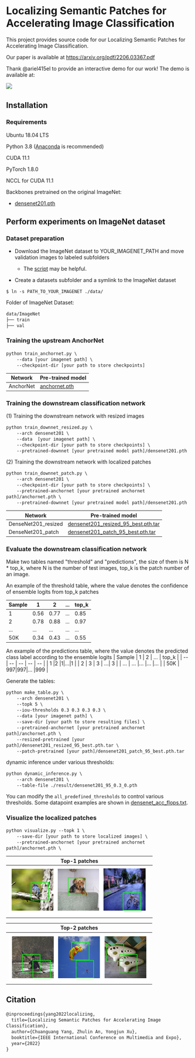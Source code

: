 
# Localizing Semantic Patches for Accelerating Image Classification

This project provides source code for our Localizing Semantic Patches for Accelerating Image Classification.

Our paper is available at https://arxiv.org/pdf/2206.03367.pdf


Thank @ariel415el to provide an interactive demo for our work! The demo is available at:

<a href="https://replicate.com/winycg/anchor_net"><img src="https://replicate.com/winycg/anchor_net/badge"></a>


## Installation

### Requirements

Ubuntu 18.04 LTS

Python 3.8 ([Anaconda](https://www.anaconda.com/) is recommended)

CUDA 11.1

PyTorch 1.8.0

NCCL for CUDA 11.1

Backbones pretrained on the original ImageNet:
* [densenet201.pth](https://drive.google.com/file/d/1QLDA1UQla1r5tArxrjmLZftNpn64xvRL/view?usp=sharing) 



## Perform experiments on ImageNet dataset

### Dataset preparation

- Download the ImageNet dataset to YOUR_IMAGENET_PATH and move validation images to labeled subfolders
    - The [script](https://raw.githubusercontent.com/soumith/imagenetloader.torch/master/valprep.sh) may be helpful.

- Create a datasets subfolder and a symlink to the ImageNet dataset

```
$ ln -s PATH_TO_YOUR_IMAGENET ./data/
```
Folder of ImageNet Dataset:
```
data/ImageNet
├── train
├── val
```

### Training the upstream AnchorNet
```
python train_anchornet.py \
    --data [your imagenet path] \
    --checkpoint-dir [your path to store checkpoints]
```
| Network | Pre-trained model |
| -- | -- |
|  AnchorNet | [anchornet.pth](https://drive.google.com/file/d/1bLb5FqYAJ64upDz2jD0s5pQFXE4xjB2q/view?usp=sharing) |

### Training the downstream classification network

(1) Training the downstream network with resized images
```
python train_downnet_resized.py \
    --arch densenet201 \
    --data  [your imagenet path] \
    --checkpoint-dir [your path to store checkpoints] \
    --pretrained-downnet [your pretrained model path]/densenet201.pth
```

(2) Training the downstream network with localized patches
```
python train_downnet_patch.py \
    --arch densenet201 \
    --checkpoint-dir [your path to store checkpoints] \
    --pretrained-anchornet [your pretrained anchornet path]/anchornet.pth \
    --pretrained-downnet [your pretrained model path]/densenet201.pth
```

| Network | Pre-trained model |
| -- | -- |
|  DenseNet201_resized | [densenet201_resized_95_best.pth.tar](https://drive.google.com/file/d/14vabr_lUMPOgWow0MTQvf0oxQyKKhxkm/view?usp=sharing) |
|  DenseNet201_patch | [densenet201_patch_95_best.pth.tar](https://drive.google.com/file/d/1H64C9An4uk0ECYkDfGWvkt7IT2UAuMcW/view?usp=sharing) |


### Evaluate the downstream classification network

Make two tables named "threshold" and "predictions", the size of them is N * top_k, where N is the number of test images, top_k is the patch number of an image.

An example of the threshold table, where the value denotes the confidence of ensemble logits from top_k patches

| Sample | 1 | 2 | ... | top_k |
| -- | -- | -- | -- | -- |
| 1 |0.56 |0.77|...|0.85 |
| 2 | 0.78 | 0.88 | ...| 0.97 |
| ... | ... |... |... |... |
| 50K | 0.34|0.43|... |0.55 |

An example of the predictions table, where the value denotes the predicted class label according to the ensemble logits
| Sample | 1 | 2 | ... | top_k |
| -- | -- | -- | -- | -- |
| 1 |2 |1|...|1 |
| 2 | 3 | 3 | ...| 3 |
| ... | ... |... |... |... |
| 50K | 997|997|... |999 |

Generate the tables:
```
python make_table.py \
    --arch densenet201 \
    --topk 5 \
    --iou-thresholds 0.3 0.3 0.3 0.3 \
    --data [your imagenet path] \
    --save-dir [your path to store resulting files] \
    --pretrained-anchornet [your pretrained anchornet path]/anchornet.pth \
    --resized-pretrained [your path]/densenet201_resized_95_best.pth.tar \
    --patch-pretrained [your path]/densenet201_patch_95_best.pth.tar 
```

dynamic inference under various thresholds:

```
python dynamic_inference.py \
    --arch densenet201 \
    --table-file ./result/densenet201_95_0.3_0.pth
```

You can modify the `all_predefined_thresholds` to control various thresholds. Some datapoint examples are shown in [densenet_acc_flops.txt](https://github.com/winycg/AnchorNet/blob/main/result/densenet_acc_flops.txt).


### Visualize the localized patches
```
python visualize.py --topk 1 \
    --save-dir [your path to store localized images] \
    --pretrained-anchornet [your pretrained anchornet path]/anchornet.pth \
```

| Top-1 patches | 
| -- |
| ![top1](figs/top1.png) |

| Top-2 patches | 
| -- |
| ![top2](figs/top2.png) |


## Citation
```
@inproceedings{yang2022localizing,
  title={Localizing Semantic Patches for Accelerating Image Classification},
  author={Chuanguang Yang, Zhulin An, Yongjun Xu},
  booktitle={IEEE International Conference on Multimedia and Expo},
  year={2022}
}
```